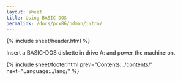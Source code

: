 ```yaml
---
layout: sheet
title: Using BASIC-DOS
permalink: /docs/pcx86/bdman/intro/
---
```


{% include sheet/header.html %}

Insert a BASIC-DOS diskette in drive A: and power the machine on.

{% include sheet/footer.html prev="Contents:../contents/" next="Language:../lang/" %}
